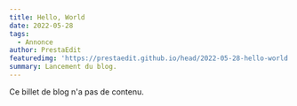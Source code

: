 ```yaml
---
title: Hello, World
date: 2022-05-28
tags:
  - Annonce
author: PrestaEdit
featuredimg: 'https://prestaedit.github.io/head/2022-05-28-hello-world.png'
summary: Lancement du blog.
---
```


Ce billet de blog n'a pas de contenu.
